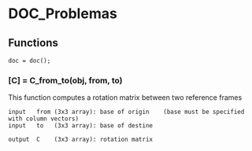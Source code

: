 # DOC_Problemas

## Functions

    doc = doc();

### [C] = C_from_to(obj, from, to)

This function computes a rotation matrix between two reference frames
    
    input   from (3x3 array): base of origin    (base must be specified with column vectors)
    input   to   (3x3 array): base of destine
       
    output  C    (3x3 array): rotation matrix
    


